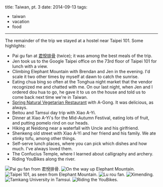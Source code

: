 title: Taiwan, pt. 3
date: 2014-09-13
tags:
- taiwan
- vacation
- food
---

The remainder of the trip we stayed at a hostel near Taipei 101. Some highlights:

- Pai gu fan at [君悅排骨](https://www.facebook.com/GrandHyattpaigu) (twice); it was among the best meals of the trip.
- Jen took us to the Google Taipei office on the 73rd floor of Taipei 101 for lunch with a view.
- Climbing Elephant Mountain with Brendan and Jen in the evening. I'd scale it two other times by myself at dawn to catch the sunrise.
- Eating chua bing so often at the Tonghua night market that the vendor recognized me and chatted with me. On our last night, when Jen and I ordered dou hua to go, he gave it to us on the house and told us to come back next time we're in Taiwan.
- [Spring Natural Vegetarian Restaurant](http://springfood.com.tw/) with A-Gong. It was delicious, as always.
- Beitou and Tamsui day trip with Xiao A-Yi.
- Dinner at Xiao A-Yi's for the Mid-Autumn Festival, eating lots of fruit, and putting pomelo rind on our heads.
- Hiking at Neidong near a waterfall with Uncle and his girlfriend.
- Shenkeng old street with Xiao A-Yi and her friend and his family. We ate stinky tofu, among other things.
- Self-serve lunch places, where you can pick which dishes and how much. I've always loved them.
- The Confucius Temple, where I learned about calligraphy and archery.
- Riding YouBikes along the river.

![Pai gu fan from 君悅排骨.](https://dl.dropbox.com/u/4291520/journal-images/taiwan-taipei-2-1.jpg)
![On the way up Elephant Mountain.](https://dl.dropbox.com/u/4291520/journal-images/taiwan-taipei-2-2.jpg)
![Taipei 101, as seen from Elephant Mountain.](https://dl.dropbox.com/u/4291520/journal-images/taiwan-taipei-2-3.jpg)
![Lu rou fan.](https://dl.dropbox.com/u/4291520/journal-images/taiwan-taipei-2-4.jpg)
![Ximending.](https://dl.dropbox.com/u/4291520/journal-images/taiwan-taipei-2-5.jpg)
![Tamkang University in Tamsui.](https://dl.dropbox.com/u/4291520/journal-images/taiwan-taipei-2-6.jpg)
![Riding the YouBikes.](https://dl.dropbox.com/u/4291520/journal-images/taiwan-taipei-2-7.jpg)